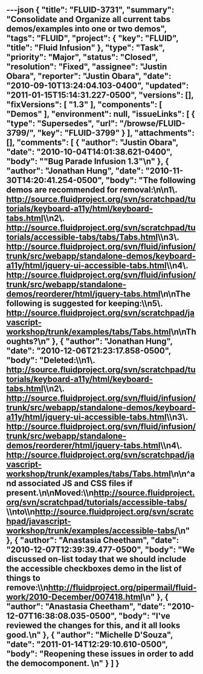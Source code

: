 ---json
{
  "title": "FLUID-3731",
  "summary": "Consolidate and Organize all current tabs demos/examples into one or two demos",
  "tags": "FLUID",
  "project": {
    "key": "FLUID",
    "title": "Fluid Infusion"
  },
  "type": "Task",
  "priority": "Major",
  "status": "Closed",
  "resolution": "Fixed",
  "assignee": "Justin Obara",
  "reporter": "Justin Obara",
  "date": "2010-09-10T13:24:04.103-0400",
  "updated": "2011-01-15T15:14:31.227-0500",
  "versions": [],
  "fixVersions": [
    "1.3"
  ],
  "components": [
    "Demos"
  ],
  "environment": null,
  "issueLinks": [
    {
      "type": "Supersedes",
      "url": "/browse/FLUID-3799/",
      "key": "FLUID-3799"
    }
  ],
  "attachments": [],
  "comments": [
    {
      "author": "Justin Obara",
      "date": "2010-10-04T14:01:38.621-0400",
      "body": "\"Bug Parade Infusion 1.3\"\n"
    },
    {
      "author": "Jonathan Hung",
      "date": "2010-11-30T14:20:41.254-0500",
      "body": "The following demos are recommended for removal:\n\n1\\. <http://source.fluidproject.org/svn/scratchpad/tutorials/keyboard-a11y/html/keyboard-tabs.html>\\\n2\\. <http://source.fluidproject.org/svn/scratchpad/tutorials/accessible-tabs/tabs/Tabs.html>\\\n3\\. <http://source.fluidproject.org/svn/fluid/infusion/trunk/src/webapp/standalone-demos/keyboard-a11y/html/jquery-ui-accessible-tabs.html>\\\n4\\. <http://source.fluidproject.org/svn/fluid/infusion/trunk/src/webapp/standalone-demos/reorderer/html/jquery-tabs.html>\n\nThe following is suggested for keeping:\\\n5\\. <http://source.fluidproject.org/svn/scratchpad/javascript-workshop/trunk/examples/tabs/Tabs.html>\n\nThoughts?\n"
    },
    {
      "author": "Jonathan Hung",
      "date": "2010-12-06T21:23:17.858-0500",
      "body": "Deleted:\\\n1\\. <http://source.fluidproject.org/svn/scratchpad/tutorials/keyboard-a11y/html/keyboard-tabs.html>\\\n2\\. <http://source.fluidproject.org/svn/fluid/infusion/trunk/src/webapp/standalone-demos/keyboard-a11y/html/jquery-ui-accessible-tabs.html>\\\n3\\. <http://source.fluidproject.org/svn/fluid/infusion/trunk/src/webapp/standalone-demos/reorderer/html/jquery-tabs.html>\\\n4\\. <http://source.fluidproject.org/svn/scratchpad/javascript-workshop/trunk/examples/tabs/Tabs.html>\n\n^and associated JS and CSS files if present.\n\nMoved:\\\n<http://source.fluidproject.org/svn/scratchpad/tutorials/accessible-tabs/> \\\nto\\\n<http://source.fluidproject.org/svn/scratchpad/javascript-workshop/trunk/examples/accessible-tabs/>\n"
    },
    {
      "author": "Anastasia Cheetham",
      "date": "2010-12-07T12:39:39.477-0500",
      "body": "We discussed on-list today that we should include the accessible checkboxes demo in the list of things to remove:\\\n<http://fluidproject.org/pipermail/fluid-work/2010-December/007418.html>\n"
    },
    {
      "author": "Anastasia Cheetham",
      "date": "2010-12-07T16:38:08.035-0500",
      "body": "I've reviewed the changes for this, and it all looks good.\n"
    },
    {
      "author": "Michelle D'Souza",
      "date": "2011-01-14T12:29:10.610-0500",
      "body": "Reopening these issues in order to add the democomponent.&#x20;\n"
    }
  ]
}
---

        